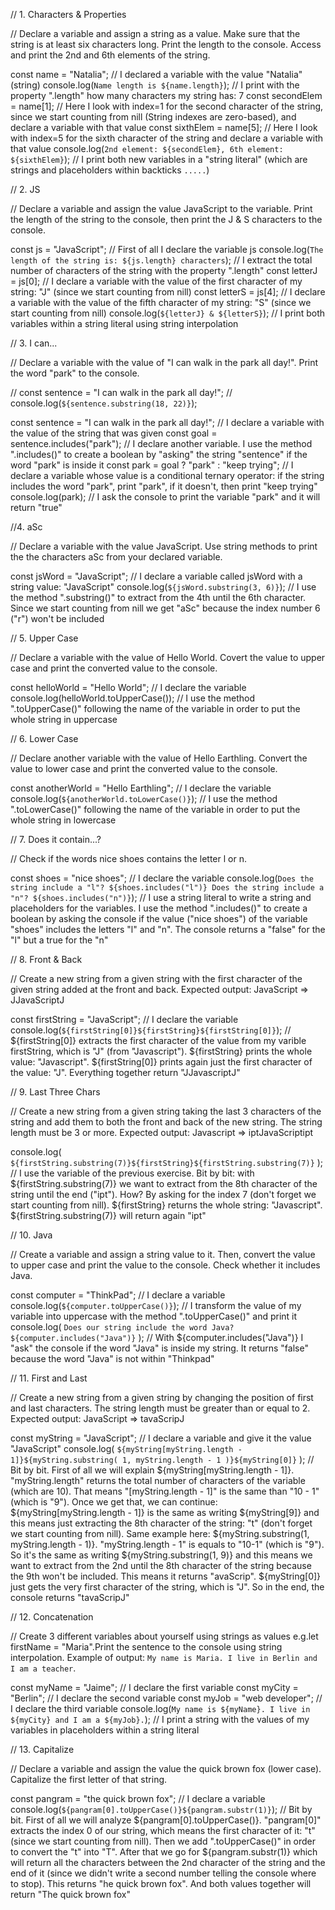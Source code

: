 // 1. Characters & Properties

// Declare a variable and assign a string as a value. Make sure that the string is at least six characters long. Print the length to the console. Access and print the 2nd and 6th elements of the string.

const name = "Natalia"; // I declared a variable with the value "Natalia" (string)
console.log(`Name length is ${name.length}`); // I print with the property ".length" how many characters my string has: 7
const secondElem = name[1]; // Here I look with index=1 for the second character of the string, since we start counting from nill (String indexes are zero-based), and declare a variable with that value
const sixthElem = name[5]; // Here I look with index=5 for the sixth character of the string and declare a variable with that value
console.log(`2nd element: ${secondElem}, 6th element: ${sixthElem}`); // I print both new variables in a "string literal" (which are strings and placeholders within backticks `.....`)

// 2. JS

// Declare a variable and assign the value JavaScript to the variable. Print the length of the string to the console, then print the J & S characters to the console.

const js = "JavaScript"; // First of all I declare the variable js
console.log(`The length of the string is: ${js.length} characters`); // I extract the total number of characters of the string with the property ".length"
const letterJ = js[0]; // I declare a variable with the value of the first character of my string: "J" (since we start counting from nill)
const letterS = js[4]; // I declare a variable with the value of the fifth character of my string: "S" (since we start counting from nill)
console.log(`${letterJ} & ${letterS}`); // I print both variables within a string literal using string interpolation

// 3. I can...

// Declare a variable with the value of "I can walk in the park all day!". Print the word "park" to the console.

// const sentence = "I can walk in the park all day!";
// console.log(`${sentence.substring(18, 22)}`);

const sentence = "I can walk in the park all day!"; // I declare a variable with the value of the string that was given
const goal = sentence.includes("park"); // I declare another variable. I use the method ".includes()" to create a boolean by "asking" the string "sentence" if the word "park" is inside it
const park = goal ? "park" : "keep trying"; // I declare a variable whose value is a conditional ternary operator: if the string includes the word "park", print "park", if it doesn't, then print "keep trying"
console.log(park); // I ask the console to print the variable "park" and it will return "true"

//4. aSc

// Declare a variable with the value JavaScript. Use string methods to print the the characters aSc from your declared variable.

const jsWord = "JavaScript"; // I declare a variable called jsWord with a string value: "JavaScript"
console.log(`${jsWord.substring(3, 6)}`); // I use the method ".substring()" to extract from the 4th until the 6th character. Since we start counting from nill we get "aSc" because the index number 6 ("r") won't be included

// 5. Upper Case

// Declare a variable with the value of Hello World. Covert the value to upper case and print the converted value to the console.

const helloWorld = "Hello World"; // I declare the variable
console.log(helloWorld.toUpperCase()); // I use the method ".toUpperCase()" following the name of the variable in order to put the whole string in uppercase

// 6. Lower Case

// Declare another variable with the value of Hello Earthling. Convert the value to lower case and print the converted value to the console.

const anotherWorld = "Hello Earthling"; // I declare the variable
console.log(`${anotherWorld.toLowerCase()}`); // I use the method ".toLowerCase()" following the name of the variable in order to put the whole string in lowercase

// 7. Does it contain...?

// Check if the words nice shoes contains the letter l or n.

const shoes = "nice shoes"; // I declare the variable
console.log(`Does the string include a "l"? ${shoes.includes("l")}
Does the string include a "n"? ${shoes.includes("n")}`); // I use a string literal to write a string and placeholders for the variables. I use the method ".includes()" to create a boolean by asking the console if the value ("nice shoes") of the variable "shoes" includes the letters "l" and "n". The console returns a "false" for the "l" but a true for the "n"

// 8. Front & Back

// Create a new string from a given string with the first character of the given string added at the front and back. Expected output: JavaScript => JJavaScriptJ

const firstString = "JavaScript"; // I declare the variable
console.log(`${firstString[0]}${firstString}${firstString[0]}`); // ${firstString[0]} extracts the first character of the value from my varible firstString, which is "J" (from "Javascript"). ${firstString} prints the whole value: "Javascript". ${firstString[0]} prints again just the first character of the value: "J". Everything together return "JJavascriptJ"

// 9. Last Three Chars

// Create a new string from a given string taking the last 3 characters of the string and add them to both the front and back of the new string. The string length must be 3 or more. Expected output: Javascript => iptJavaScriptipt

console.log(
  `${firstString.substring(7)}${firstString}${firstString.substring(7)}`
); // I use the variable of the previous exercise. Bit by bit: with ${firstString.substring(7)} we want to extract from the 8th character of the string until the end ("ipt"). How? By asking for the index 7 (don't forget we start counting from nill). ${firstString} returns the whole string: "Javascript". ${firstString.substring(7)} will return again "ipt"

// 10. Java

// Create a variable and assign a string value to it. Then, convert the value to upper case and print the value to the console. Check whether it includes Java.

const computer = "ThinkPad"; // I declare a variable
console.log(`${computer.toUpperCase()}`); // I transform the value of my variable into uppercase with the method ".toUpperCase()" and print it
console.log(
  `Does our string include the word Java? ${computer.includes("Java")}`
); // With ${computer.includes("Java")} I "ask" the console if the word "Java" is inside my string. It returns "false" because the word "Java" is not within "Thinkpad"

// 11. First and Last

// Create a new string from a given string by changing the position of first and last characters. The string length must be greater than or equal to 2. Expected output: JavaScript => tavaScripJ

const myString = "JavaScript"; // I declare a variable and give it the value "JavaScript"
console.log(
  `${myString[myString.length - 1]}${myString.substring(
    1,
    myString.length - 1
  )}${myString[0]}`
); // Bit by bit. First of all we will explain ${myString[myString.length - 1]}. "myString.length" returns the total number of characters of the variable (which are 10). That means "[myString.length - 1]" is the same than "10 - 1" (which is "9"). Once we get that, we can continue: ${myString[myString.length - 1]} is the same as writing ${myString[9]} and this means just extracting the 8th character of the string: "t" (don't forget we start counting from nill). Same example here: ${myString.substring(1, myString.length - 1)}. "myString.length - 1" is equals to "10-1" (which is "9"). So it's the same as writing ${myString.substring(1, 9)} and this means we want to extract from the 2nd until the 8th character of the string because the 9th won't be included. This means it returns "avaScrip". ${myString[0]} just gets the very first character of the string, which is "J". So in the end, the console returns "tavaScripJ"

// 12. Concatenation

// Create 3 different variables about yourself using strings as values e.g.let firstName = "Maria".Print the sentence to the console using string interpolation. Example of output: `My name is Maria. I live in Berlin and I am a teacher`.

const myName = "Jaime"; // I declare the first variable
const myCity = "Berlin"; // I declare the second variable
const myJob = "web developer"; // I declare the third variable
console.log(`My name is ${myName}. I live in ${myCity} and I am a ${myJob}.`); // I print a string with the values of my variables in placeholders within a string literal

// 13. Capitalize

// Declare a variable and assign the value the quick brown fox (lower case). Capitalize the first letter of that string.

const pangram = "the quick brown fox"; // I declare a variable
console.log(`${pangram[0].toUpperCase()}${pangram.substr(1)}`); // Bit by bit. First of all we will analyze ${pangram[0].toUpperCase()}. "pangram[0]" extracts the index 0 of our string, which means the first character of it: "t" (since we start counting from nill). Then we add ".toUpperCase()" in order to convert the "t" into "T". After that we go for ${pangram.substr(1)} which will return all the characters between the 2nd character of the string and the end of it (since we didn't write a second number telling the console where to stop). This returns "he quick brown fox". And both values together will return "The quick brown fox"
